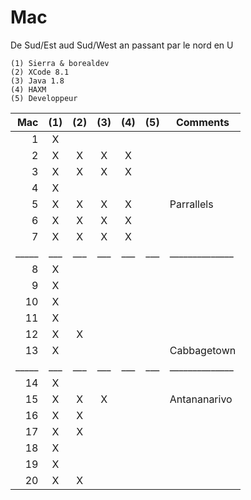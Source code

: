 # Mac

De Sud/Est aud Sud/West an passant par le nord en U

```
(1) Sierra & borealdev
(2) XCode 8.1
(3) Java 1.8
(4) HAXM
(5) Developpeur
```

| Mac |(1)|(2)|(3)|(4)|(5)|  Comments    |
|----:|:-:|:-:|:-:|:-:|:-:|--------------|  
|   1 | X |   |   |   |   |              |    
|   2 | X | X | X | X |   |              |    
|   3 | X | X | X | X |   |              |    
|   4 | X |   |   |   |   |              |    
|   5 | X | X | X | X |   | Parrallels   |    
|   6 | X | X | X | X |   |              |    
|   7 | X | X | X | X |   |              |    
|_____|___|___|___|___|___|______________|    
|   8 | X |   |   |   |   |              |    
|   9 | X |   |   |   |   |              |    
|  10 | X |   |   |   |   |              |    
|  11 | X |   |   |   |   |              |    
|  12 | X | X |   |   |   |              |    
|  13 | X |   |   |   |   | Cabbagetown  |    
|_____|___|___|___|___|___|______________|    
|  14 | X |   |   |   |   |              |    
|  15 | X | X | X |   |   | Antananarivo |    
|  16 | X | X |   |   |   |              |    
|  17 | X | X |   |   |   |              |    
|  18 | X |   |   |   |   |              |    
|  19 | X |   |   |   |   |              |    
|  20 | X | X |   |   |   |              |    


